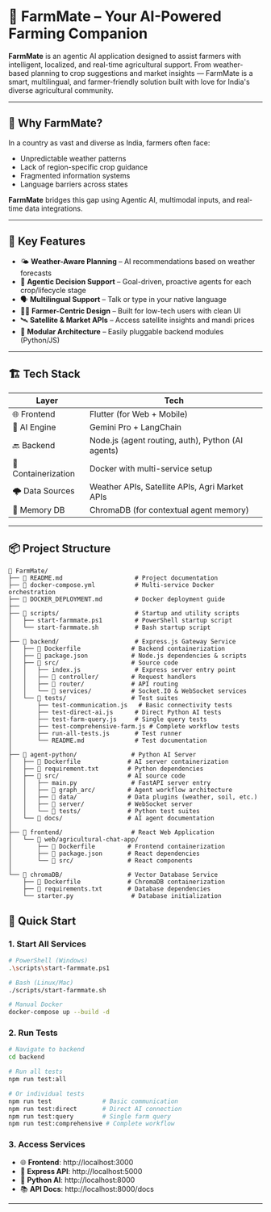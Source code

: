 # 🌾 FarmMate – Your AI-Powered Farming Companion

**FarmMate** is an agentic AI application designed to assist farmers with intelligent, localized, and real-time agricultural support. From weather-based planning to crop suggestions and market insights — FarmMate is a smart, multilingual, and farmer-friendly solution built with love for India's diverse agricultural community.

---

## 🧠 Why FarmMate?

In a country as vast and diverse as India, farmers often face:
- Unpredictable weather patterns
- Lack of region-specific crop guidance
- Fragmented information systems
- Language barriers across states

**FarmMate** bridges this gap using Agentic AI, multimodal inputs, and real-time data integrations.

---

## 🚀 Key Features

- 🌤️ **Weather-Aware Planning** – AI recommendations based on weather forecasts
- 🧠 **Agentic Decision Support** – Goal-driven, proactive agents for each crop/lifecycle stage
- 🗣️ **Multilingual Support** – Talk or type in your native language
- 🧑‍🌾 **Farmer-Centric Design** – Built for low-tech users with clean UI
- 🛰️ **Satellite & Market APIs** – Access satellite insights and mandi prices
- 🧩 **Modular Architecture** – Easily pluggable backend modules (Python/JS)

---

## 🏗️ Tech Stack

| Layer | Tech |
|-------|------|
| 🌐 Frontend | Flutter (for Web + Mobile) |
| 🧠 AI Engine | Gemini Pro + LangChain |
| 🔙 Backend | Node.js (agent routing, auth), Python (AI agents) |
| 🐳 Containerization | Docker with multi-service setup |
| 🌩️ Data Sources | Weather APIs, Satellite APIs, Agri Market APIs |
| 🧠 Memory DB | ChromaDB (for contextual agent memory) |

---

## 📦 Project Structure

```
🌾 FarmMate/
├── 📄 README.md                    # Project documentation
├── 📄 docker-compose.yml           # Multi-service Docker orchestration
├── 📄 DOCKER_DEPLOYMENT.md         # Docker deployment guide
├── 
├── 📁 scripts/                     # Startup and utility scripts
│   ├── start-farmmate.ps1         # PowerShell startup script
│   └── start-farmmate.sh          # Bash startup script
│
├── 📁 backend/                     # Express.js Gateway Service
│   ├── 📄 Dockerfile              # Backend containerization
│   ├── 📄 package.json            # Node.js dependencies & scripts
│   ├── 📁 src/                    # Source code
│   │   ├── index.js               # Express server entry point
│   │   ├── 📁 controller/         # Request handlers
│   │   ├── 📁 router/             # API routing
│   │   └── 📁 services/           # Socket.IO & WebSocket services
│   └── 📁 tests/                  # Test suites
│       ├── test-communication.js   # Basic connectivity tests
│       ├── test-direct-ai.js      # Direct Python AI tests
│       ├── test-farm-query.js     # Single query tests
│       ├── test-comprehensive-farm.js # Complete workflow tests
│       ├── run-all-tests.js       # Test runner
│       └── README.md              # Test documentation
│
├── 📁 agent-python/               # Python AI Server
│   ├── 📄 Dockerfile             # AI server containerization
│   ├── 📄 requirement.txt        # Python dependencies
│   ├── 📁 src/                   # AI source code
│   │   ├── main.py               # FastAPI server entry
│   │   ├── 📁 graph_arc/         # Agent workflow architecture
│   │   ├── 📁 data/              # Data plugins (weather, soil, etc.)
│   │   ├── 📁 server/            # WebSocket server
│   │   └── 📁 tests/             # Python test suites
│   └── 📁 docs/                  # AI agent documentation
│
├── 📁 frontend/                   # React Web Application
│   └── 📁 web/agricultural-chat-app/
│       ├── 📄 Dockerfile         # Frontend containerization
│       ├── 📄 package.json       # React dependencies
│       └── 📁 src/               # React components
│
└── 📁 chromaDB/                  # Vector Database Service
    ├── 📄 Dockerfile             # ChromaDB containerization
    ├── 📄 requirements.txt       # Database dependencies
    └── starter.py                # Database initialization
```

## 🚀 Quick Start

### 1. Start All Services
```bash
# PowerShell (Windows)
.\scripts\start-farmmate.ps1

# Bash (Linux/Mac)
./scripts/start-farmmate.sh

# Manual Docker
docker-compose up --build -d
```

### 2. Run Tests
```bash
# Navigate to backend
cd backend

# Run all tests
npm run test:all

# Or individual tests
npm run test              # Basic communication
npm run test:direct       # Direct AI connection
npm run test:query        # Single farm query
npm run test:comprehensive # Complete workflow
```

### 3. Access Services
- 🌐 **Frontend**: http://localhost:3000
- 🔗 **Express API**: http://localhost:5000  
- 🤖 **Python AI**: http://localhost:8000
- 📚 **API Docs**: http://localhost:8000/docs

---

